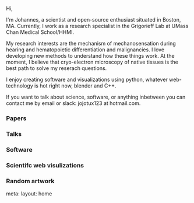 Hi,

I'm Johannes, a scientist and open-source enthusiast situated in Boston, MA. Currently, I work as a research specialist in the Grigorieff Lab at UMass Chan Medical School/HHMI.

My research interests are the mechanism of mechanosensation during hearing and hematopoietic differentiation and malignancies. I love developing new methods to understand how these things work. At the moment, I believe that cryo-electron microscopy of native tissues is the best path to solve my reserach questions.

I enjoy creating software and visualizations using python, whatever web-technology is hot right now, blender and C++. 

If you want to talk about science, software, or anything inbetween you can contact me by email or slack: jojotux123 at hotmail.com.  

### Papers

<PaperList ></PaperList>

### Talks

### Software

### Scientifc web visulizations

### Random artwork


<route lang="yaml">
meta:
  layout: home
</route>